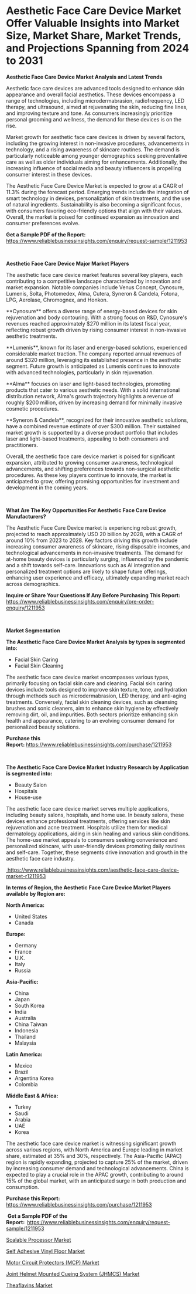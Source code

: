 <p><h1>Aesthetic Face Care Device Market Offer Valuable Insights into Market Size, Market Share, Market Trends, and Projections Spanning from 2024 to 2031</h1></p><p><strong>Aesthetic Face Care Device Market Analysis and Latest Trends</strong></p>
<p><p>Aesthetic face care devices are advanced tools designed to enhance skin appearance and overall facial aesthetics. These devices encompass a range of technologies, including microdermabrasion, radiofrequency, LED therapy, and ultrasound, aimed at rejuvenating the skin, reducing fine lines, and improving texture and tone. As consumers increasingly prioritize personal grooming and wellness, the demand for these devices is on the rise.</p><p>Market growth for aesthetic face care devices is driven by several factors, including the growing interest in non-invasive procedures, advancements in technology, and a rising awareness of skincare routines. The demand is particularly noticeable among younger demographics seeking preventative care as well as older individuals aiming for enhancements. Additionally, the increasing influence of social media and beauty influencers is propelling consumer interest in these devices.</p><p>The Aesthetic Face Care Device Market is expected to grow at a CAGR of 11.3% during the forecast period. Emerging trends include the integration of smart technology in devices, personalization of skin treatments, and the use of natural ingredients. Sustainability is also becoming a significant focus, with consumers favoring eco-friendly options that align with their values. Overall, the market is poised for continued expansion as innovation and consumer preferences evolve.</p></p>
<p><strong>Get a Sample PDF of the Report:&nbsp;</strong> <a href="https://www.reliablebusinessinsights.com/enquiry/request-sample/1211953?utm_campaign=60&utm_medium=2&utm_source=Github&utm_content=ia&utm_term=17122024&utm_id=aesthetic-face-care-device">https://www.reliablebusinessinsights.com/enquiry/request-sample/1211953</a></p>
<p>&nbsp;</p>
<p><strong>Aesthetic Face Care Device Major Market Players</strong></p>
<p><p>The aesthetic face care device market features several key players, each contributing to a competitive landscape characterized by innovation and market expansion. Notable companies include Venus Concept, Cynosure, Lumenis, Solta, Photomedex, Alma, Cutera, Syneron & Candela, Fotona, LPG, Aerolase, Chromognex, and Honkon.</p><p>**Cynosure** offers a diverse range of energy-based devices for skin rejuvenation and body contouring. With a strong focus on R&D, Cynosure's revenues reached approximately $270 million in its latest fiscal year, reflecting robust growth driven by rising consumer interest in non-invasive aesthetic treatments.</p><p>**Lumenis**, known for its laser and energy-based solutions, experienced considerable market traction. The company reported annual revenues of around $320 million, leveraging its established presence in the aesthetic segment. Future growth is anticipated as Lumenis continues to innovate with advanced technologies, particularly in skin rejuvenation.</p><p>**Alma** focuses on laser and light-based technologies, promoting products that cater to various aesthetic needs. With a solid international distribution network, Alma's growth trajectory highlights a revenue of roughly $200 million, driven by increasing demand for minimally invasive cosmetic procedures.</p><p>**Syneron & Candela**, recognized for their innovative aesthetic solutions, have a combined revenue estimate of over $300 million. Their sustained market growth is supported by a diverse product portfolio that includes laser and light-based treatments, appealing to both consumers and practitioners.</p><p>Overall, the aesthetic face care device market is poised for significant expansion, attributed to growing consumer awareness, technological advancements, and shifting preferences towards non-surgical aesthetic procedures. As these key players continue to innovate, the market is anticipated to grow, offering promising opportunities for investment and development in the coming years.</p></p>
<p>&nbsp;</p>
<p><strong>What Are The Key Opportunities For Aesthetic Face Care Device Manufacturers?</strong></p>
<p><p>The Aesthetic Face Care Device market is experiencing robust growth, projected to reach approximately USD 20 billion by 2028, with a CAGR of around 10% from 2023 to 2028. Key factors driving this growth include increasing consumer awareness of skincare, rising disposable incomes, and technological advancements in non-invasive treatments. The demand for at-home beauty devices is particularly surging, influenced by the pandemic and a shift towards self-care. Innovations such as AI integration and personalized treatment options are likely to shape future offerings, enhancing user experience and efficacy, ultimately expanding market reach across demographics.</p></p>
<p><strong>Inquire or Share Your Questions If Any Before Purchasing This Report:</strong> <a href="https://www.reliablebusinessinsights.com/enquiry/pre-order-enquiry/1211953?utm_campaign=60&utm_medium=2&utm_source=Github&utm_content=ia&utm_term=17122024&utm_id=aesthetic-face-care-device">https://www.reliablebusinessinsights.com/enquiry/pre-order-enquiry/1211953</a></p>
<p>&nbsp;</p>
<p><strong>Market Segmentation</strong></p>
<p><strong>The Aesthetic Face Care Device Market Analysis by types is segmented into:</strong></p>
<p><ul><li>Facial Skin Caring</li><li>Facial Skin Cleaning</li></ul></p>
<p><p>The aesthetic face care device market encompasses various types, primarily focusing on facial skin care and cleaning. Facial skin caring devices include tools designed to improve skin texture, tone, and hydration through methods such as microdermabrasion, LED therapy, and anti-aging treatments. Conversely, facial skin cleaning devices, such as cleansing brushes and sonic cleaners, aim to enhance skin hygiene by effectively removing dirt, oil, and impurities. Both sectors prioritize enhancing skin health and appearance, catering to an evolving consumer demand for personalized beauty solutions.</p></p>
<p><strong>Purchase this Report:&nbsp;</strong><a href="https://www.reliablebusinessinsights.com/purchase/1211953?utm_campaign=60&utm_medium=2&utm_source=Github&utm_content=ia&utm_term=17122024&utm_id=aesthetic-face-care-device">https://www.reliablebusinessinsights.com/purchase/1211953</a></p>
<p>&nbsp;</p>
<p><strong>The Aesthetic Face Care Device Market Industry Research by Application is segmented into:</strong></p>
<p><ul><li>Beauty Salon</li><li>Hospitals</li><li>House-use</li></ul></p>
<p><p>The aesthetic face care device market serves multiple applications, including beauty salons, hospitals, and home use. In beauty salons, these devices enhance professional treatments, offering services like skin rejuvenation and acne treatment. Hospitals utilize them for medical dermatology applications, aiding in skin healing and various skin conditions. The home-use market appeals to consumers seeking convenience and personalized skincare, with user-friendly devices promoting daily routines and self-care. Together, these segments drive innovation and growth in the aesthetic face care industry.</p></p>
<p><a href="https://www.reliablebusinessinsights.com/aesthetic-face-care-device-market-r1211953?utm_campaign=60&utm_medium=2&utm_source=Github&utm_content=ia&utm_term=17122024&utm_id=aesthetic-face-care-device">&nbsp;https://www.reliablebusinessinsights.com/aesthetic-face-care-device-market-r1211953</a></p>
<p><strong>In terms of Region, the Aesthetic Face Care Device Market Players available by Region are:</strong></p>
<p>
    <p> <strong> North America: </strong>
        <ul>
            <li>United States</li>
            <li>Canada</li>
        </ul>
        </p> 
    <p> <strong> Europe: </strong>
        <ul>
            <li>Germany</li>
            <li>France</li>
            <li>U.K.</li>
            <li>Italy</li>
            <li>Russia</li>
        </ul>
        </p> 
    <p> <strong> Asia-Pacific: </strong>
        <ul>
            <li>China</li>
            <li>Japan</li>
            <li>South Korea</li>
            <li>India</li>
            <li>Australia</li>
            <li>China Taiwan</li>
            <li>Indonesia</li>
            <li>Thailand</li>
            <li>Malaysia</li>
        </ul>
        </p> 
    <p> <strong> Latin America: </strong>
        <ul>
            <li>Mexico</li>
            <li>Brazil</li>
            <li>Argentina Korea</li>
            <li>Colombia</li>
        </ul>
        </p> 
    <p> <strong> Middle East & Africa: </strong>
        <ul>
            <li>Turkey</li>
            <li>Saudi</li>
            <li>Arabia</li>
            <li>UAE</li>
            <li>Korea</li>
        </ul>
    </p>
    </p>
<p><p>The aesthetic face care device market is witnessing significant growth across various regions, with North America and Europe leading in market share, estimated at 35% and 30%, respectively. The Asia-Pacific (APAC) region is rapidly expanding, projected to capture 25% of the market, driven by increasing consumer demand and technological advancements. China is expected to play a crucial role in the APAC growth, contributing to around 15% of the global market, with an anticipated surge in both production and consumption.</p></p>
<p><strong>Purchase this Report: </strong><a href="https://www.reliablebusinessinsights.com/purchase/1211953?utm_campaign=60&utm_medium=2&utm_source=Github&utm_content=ia&utm_term=17122024&utm_id=aesthetic-face-care-device">https://www.reliablebusinessinsights.com/purchase/1211953</a></p>
<p>&nbsp;<strong>Get a Sample PDF of the Report:&nbsp;&nbsp;</strong><a href="https://www.reliablebusinessinsights.com/enquiry/request-sample/1211953?utm_campaign=60&utm_medium=2&utm_source=Github&utm_content=ia&utm_term=17122024&utm_id=aesthetic-face-care-device">https://www.reliablebusinessinsights.com/enquiry/request-sample/1211953</a></p>
<p><strong></strong></p>
<p><p><a href="https://www.linkedin.com/pulse/scalable-processor-market-report-based-its-anticipated-125-tymxe?utm_campaign=60&utm_medium=2&utm_source=Github&utm_content=ia&utm_term=17122024&utm_id=aesthetic-face-care-device">Scalable Processor Market</a></p><p><a href="https://www.linkedin.com/pulse/analyzing-self-adhesive-vinyl-floor-market-trends-size-7nufe?utm_campaign=60&utm_medium=2&utm_source=Github&utm_content=ia&utm_term=17122024&utm_id=aesthetic-face-care-device">Self Adhesive Vinyl Floor Market</a></p><p><a href="https://github.com/FahadAhmed223/Market-Research-Report-List-1/blob/main/motor-circuit-protectors-mcp-market.md?utm_campaign=60&utm_medium=2&utm_source=Github&utm_content=ia&utm_term=17122024&utm_id=aesthetic-face-care-device">Motor Circuit Protectors (MCP) Market</a></p><p><a href="https://github.com/NargisHussain432/Market-Research-Report-List-1/blob/main/joint-helmet-mounted-cueing-system-jhmcs-market.md?utm_campaign=60&utm_medium=2&utm_source=Github&utm_content=ia&utm_term=17122024&utm_id=aesthetic-face-care-device">Joint Helmet Mounted Cueing System (JHMCS) Market</a></p><p><a href="https://www.linkedin.com/pulse/size-estimationof-theaflavins-market-forecast-ofthe-growth-jaztc?utm_campaign=60&utm_medium=2&utm_source=Github&utm_content=ia&utm_term=17122024&utm_id=aesthetic-face-care-device">Theaflavins Market</a></p></p>